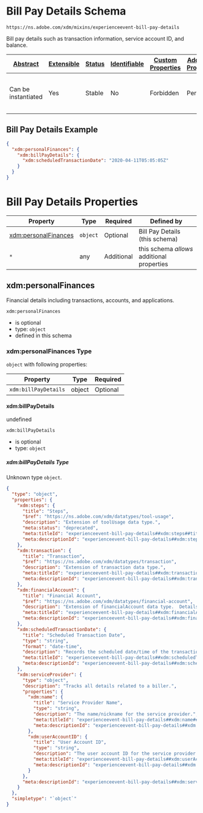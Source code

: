 
# Bill Pay Details Schema

```
https://ns.adobe.com/xdm/mixins/experienceevent-bill-pay-details
```

Bill pay details such as transaction information, service account ID, and balance.

| [Abstract](../../../../abstract.md) | [Extensible](../../../../extensions.md) | [Status](../../../../status.md) | [Identifiable](../../../../id.md) | [Custom Properties](../../../../extensions.md) | [Additional Properties](../../../../extensions.md) | Defined In |
|-------------------------------------|-----------------------------------------|---------------------------------|-----------------------------------|------------------------------------------------|----------------------------------------------------|------------|
| Can be instantiated | Yes | Stable | No | Forbidden | Permitted | [fieldgroups/experience-event/industry-verticals/experienceevent-bill-pay-details.schema.json](fieldgroups/experience-event/industry-verticals/experienceevent-bill-pay-details.schema.json) |

## Bill Pay Details Example
```json
{
  "xdm:personalFinances": {
    "xdm:billPayDetails": {
      "xdm:scheduledTransactionDate": "2020-04-11T05:05:05Z"
    }
  }
}
```

# Bill Pay Details Properties

| Property | Type | Required | Defined by |
|----------|------|----------|------------|
| [xdm:personalFinances](#xdmpersonalfinances) | `object` | Optional | Bill Pay Details (this schema) |
| `*` | any | Additional | this schema *allows* additional properties |

## xdm:personalFinances

Financial details including transactions, accounts, and applications.

`xdm:personalFinances`
* is optional
* type: `object`
* defined in this schema

### xdm:personalFinances Type


`object` with following properties:


| Property | Type | Required |
|----------|------|----------|
| `xdm:billPayDetails`| object | Optional |



#### xdm:billPayDetails

undefined

`xdm:billPayDetails`
* is optional
* type: `object`

##### xdm:billPayDetails Type

Unknown type `object`.

```json
{
  "type": "object",
  "properties": {
    "xdm:steps": {
      "title": "Steps",
      "$ref": "https://ns.adobe.com/xdm/datatypes/tool-usage",
      "description": "Extension of toolUsage data type.",
      "meta:status": "deprecated",
      "meta:titleId": "experienceevent-bill-pay-details##xdm:steps##title##69281",
      "meta:descriptionId": "experienceevent-bill-pay-details##xdm:steps##description##67821"
    },
    "xdm:transaction": {
      "title": "Transaction",
      "$ref": "https://ns.adobe.com/xdm/datatypes/transaction",
      "description": "Extension of transaction data type.",
      "meta:titleId": "experienceevent-bill-pay-details##xdm:transaction##title##85601",
      "meta:descriptionId": "experienceevent-bill-pay-details##xdm:transaction##description##94241"
    },
    "xdm:financialAccount": {
      "title": "Financial Account",
      "$ref": "https://ns.adobe.com/xdm/datatypes/financial-account",
      "description": "Extension of financialAccount data type.  Details the account to which the balance is being transferred.",
      "meta:titleId": "experienceevent-bill-pay-details##xdm:financialAccount##title##31901",
      "meta:descriptionId": "experienceevent-bill-pay-details##xdm:financialAccount##description##47821"
    },
    "xdm:scheduledTransactionDate": {
      "title": "Scheduled Transaction Date",
      "type": "string",
      "format": "date-time",
      "description": "Records the scheduled date/time of the transaction.",
      "meta:titleId": "experienceevent-bill-pay-details##xdm:scheduledTransactionDate##title##56991",
      "meta:descriptionId": "experienceevent-bill-pay-details##xdm:scheduledTransactionDate##description##76651"
    },
    "xdm:serviceProvider": {
      "type": "object",
      "description": "Tracks all details related to a biller.",
      "properties": {
        "xdm:name": {
          "title": "Service Provider Name",
          "type": "string",
          "description": "The name/nickname for the service provider.",
          "meta:titleId": "experienceevent-bill-pay-details##xdm:name##title##98671",
          "meta:descriptionId": "experienceevent-bill-pay-details##xdm:name##description##35851"
        },
        "xdm:userAccountID": {
          "title": "User Account ID",
          "type": "string",
          "description": "The user account ID for the service provider.",
          "meta:titleId": "experienceevent-bill-pay-details##xdm:userAccountID##title##59051",
          "meta:descriptionId": "experienceevent-bill-pay-details##xdm:userAccountID##description##52431"
        }
      },
      "meta:descriptionId": "experienceevent-bill-pay-details##xdm:serviceProvider##description##18651"
    }
  },
  "simpletype": "`object`"
}
```









